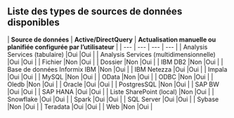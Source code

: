 ## <a name="list-of-available-data-source-types"></a>Liste des types de sources de données disponibles

| **Source de données** | **Active/DirectQuery** | **Actualisation manuelle ou planifiée configurée par l’utilisateur** |
| --- | --- | --- | --- |
| Analysis Services (tabulaire) |Oui |Oui |
| Analysis Services (multidimensionnelle) |Oui |Oui |
| Fichier |Non |Oui |
| Dossier |Non |Oui |
| IBM DB2 |Non |Oui |
| Base de données Informix IBM |Non |Oui |
| IBM Netezza |Oui |Oui |
| Impala |Oui |Oui |
| MySQL |Non |Oui |
| OData |Non |Oui |
| ODBC |Non |Oui |
| Oledb |Non |Oui |
| Oracle |Oui |Oui |
| PostgresSQL |Non |Oui |
| SAP BW |Oui |Oui |
| SAP HANA |Oui |Oui |
| Liste SharePoint (local) |Non |Oui |
| Snowflake |Oui |Oui |
| Spark |Oui |Oui |
| SQL Server |Oui |Oui |
| Sybase |Non |Oui |
| Teradata |Oui |Oui |
| Web |Non |Oui |

